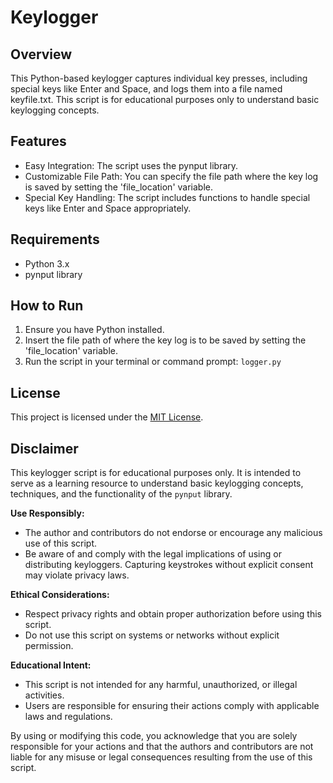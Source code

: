 # Keylogger

## Overview

This Python-based keylogger captures individual key presses, including special keys like Enter and Space, and logs them into a file named keyfile.txt. This script is for educational purposes only to understand basic keylogging concepts. 

## Features

- Easy Integration: The script uses the pynput library.
- Customizable File Path: You can specify the file path where the key log is saved by setting the 'file_location' variable.
- Special Key Handling: The script includes functions to handle special keys like Enter and Space appropriately.

## Requirements

- Python 3.x
- pynput library

## How to Run

1. Ensure you have Python installed.
2. Insert the file path of where the key log is to be saved by setting the 'file_location' variable.
3. Run the script in your terminal or command prompt: `logger.py`

## License

This project is licensed under the [MIT License](LICENSE).

## Disclaimer

This keylogger script is for educational purposes only. It is intended to serve as a learning resource to understand basic keylogging concepts, techniques, and the functionality of the `pynput` library.

**Use Responsibly:**
- The author and contributors do not endorse or encourage any malicious use of this script.
- Be aware of and comply with the legal implications of using or distributing keyloggers. Capturing keystrokes without explicit consent may violate privacy laws.

**Ethical Considerations:**
- Respect privacy rights and obtain proper authorization before using this script.
- Do not use this script on systems or networks without explicit permission.

**Educational Intent:**
- This script is not intended for any harmful, unauthorized, or illegal activities.
- Users are responsible for ensuring their actions comply with applicable laws and regulations.

By using or modifying this code, you acknowledge that you are solely responsible for your actions and that the authors and contributors are not liable for any misuse or legal consequences resulting from the use of this script.
